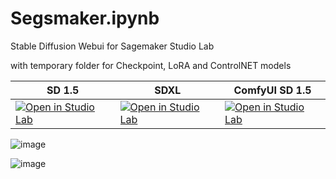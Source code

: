 # Segsmaker.ipynb
Stable Diffusion Webui for Sagemaker Studio Lab

with temporary folder for Checkpoint, LoRA and ControlNET models

SD 1.5 | SDXL | ComfyUI SD 1.5
------------- | ------------- | -------------
[![Open in Studio Lab](https://studiolab.sagemaker.aws/studiolab.svg)](https://studiolab.sagemaker.aws/import/github/pantat88/segsmaker/blob/main/Segsmaker.ipynb) | [![Open in Studio Lab](https://studiolab.sagemaker.aws/studiolab.svg)](https://studiolab.sagemaker.aws/import/github/pantat88/segsmaker/blob/main/Segsmaker_SDXL.ipynb) | [![Open in Studio Lab](https://studiolab.sagemaker.aws/studiolab.svg)](https://studiolab.sagemaker.aws/import/github/pantat88/segsmaker/blob/main/Segsmaker_ComfyUI.ipynb)

![image](https://github.com/pantat88/segsmaker/assets/132797949/a6b2a019-9ea0-413c-aba7-9ecaf120c66a)

![image](https://github.com/pantat88/segsmaker/assets/132797949/acc8e533-2a71-4be9-b8ce-d0dd992f9970)


